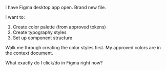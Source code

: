 I have Figma desktop app open. Brand new file.

I want to:
1. Create color palette (from approved tokens)
2. Create typography styles
3. Set up component structure

Walk me through creating the color styles first.
My approved colors are in the context document.

What exactly do I click/do in Figma right now?

